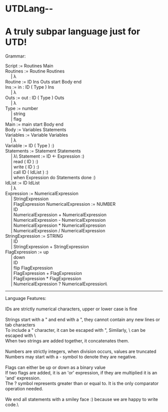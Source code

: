 UTDLang--
================
A truly subpar language just for UTD!
================
Grammar:

Script := Routines Main\
Routines := Routine Routines\
&emsp;       | λ\
Routine := ID Ins Outs start Body end\
Ins := in : ID ( Type ) Ins\
&emsp;    | λ\
Outs := out : ID ( Type ) Outs\
&emsp;    | λ\
Type := number\
&emsp;     | string\
&emsp;     | flag\
Main := main start Body end\
Body := Variables Statements\
Variables := Variable Variables\
&emsp;          | λ\
Variable := ID ( Type ) :)\
Statements := Statement Statements\
&emsp;           | λ\ 
Statement := ID <- Expression :)\
&emsp;          | read ( ID ) :)\
&emsp;          | write ( ID ) :)\
&emsp;          | call ID ( IdList ) :)\
&emsp;          | when Expression do Statements done :)\
IdList := ID IdList\
&emsp;         | λ\
Expression := NumericalExpression\
&emsp;           | StringExpression\
&emsp;           | FlagExpression
NumericalExpression := NUMBER\
&emsp;                    | ID\
&emsp;                    | NumericalExpression + NumericalExpression\
&emsp;                    | NumericalExpression - NumericalExpression\
&emsp;                    | NumericalExpression * NumericalExpression\
&emsp;                    | NumericalExpression / NumericalExpression\
StringExpression := STRING\
&emsp;                 | ID\
&emsp;                 | StringExpression + StringExpression\
FlagExpression := up\
&emsp;               | down\
&emsp;               | ID\
&emsp;               | flip FlagExpression\
&emsp;               | FlagExpression + FlagExpression\
&emsp;               | FlagExpression * FlagExpression\
&emsp;               | NumericalExpression ? NumericalExpression\
___

Language Features:\
\
IDs are strictly numerical characters, upper or lower case is fine\
\
Strings start with a " and end with a ", they cannot contain any new lines or tab characters\
To include a " character, it can be escaped with \", Similarly, \ can be escaped with \\ \
When two strings are added together, it concatenates them.\
\
Numbers are strictly integers, when division occurs, values are truncated\
Numbers may start with a - symbol to denote they are negative.\
\
Flags can either be up or down as a binary value\
If two flags are added, it is an 'or' expression, if they are multiplied it is an 'and' expression.\
The ? symbol represents greater than or equal to. It is the only comparator operation needed.\
\
We end all statements with a smiley face :) because we are happy to write code.\